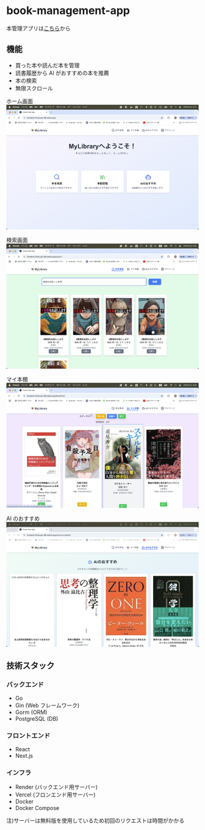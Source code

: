 # book-management-app

本管理アプリは[こちら](https://frontend-three-psi-89.vercel.app/)から

## 機能

- 買った本や読んだ本を管理
- 読書履歴から AI がおすすめの本を推薦
- 本の検索
- 無限スクロール

ホーム画面
![ホーム画面](./img/home_screen.png)

検索画面
![検索画面](./img/search_screen.png)

マイ本棚
![マイ本棚](./img/bookshelf_screen.png)

AI のおすすめ
![AIのおすすめ画面](./img/recommendation_screen.png)

## 技術スタック

### バックエンド

- Go
- Gin (Web フレームワーク)
- Gorm (ORM)
- PostgreSQL (DB)

### フロントエンド

- React
- Next.js

### インフラ

- Render (バックエンド用サーバー)
- Vercel (フロンエンド用サーバー)
- Docker
- Docker Compose

注)サーバーは無料版を使用しているため初回のリクエストは時間がかかる 
